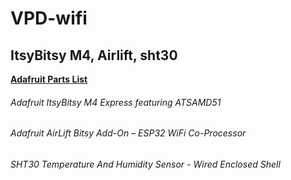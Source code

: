 # VPD-wifi
## ItsyBitsy M4, Airlift, sht30

[**Adafruit Parts List**](https://www.adafruit.com/wishlists/509190)
###### Adafruit ItsyBitsy M4 Express featuring ATSAMD51
###### Adafruit AirLift Bitsy Add-On – ESP32 WiFi Co-Processor
###### SHT30 Temperature And Humidity Sensor - Wired Enclosed Shell
